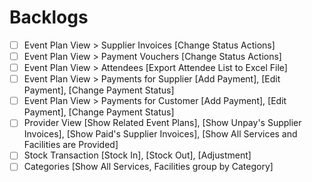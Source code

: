 # Backlogs
- [ ] Event Plan View > Supplier Invoices [Change Status Actions]
- [ ] Event Plan View > Payment Vouchers [Change Status Actions]
- [ ] Event Plan View > Attendees [Export Attendee List to Excel File]
- [ ] Event Plan View > Payments for Supplier [Add Payment], [Edit Payment], [Change Payment Status]
- [ ] Event Plan View > Payments for Customer [Add Payment], [Edit Payment], [Change Payment Status]
- [ ] Provider View [Show Related Event Plans], [Show Unpay's Supplier Invoices], [Show Paid's Supplier Invoices], [Show All Services and Facilities are Provided]
- [ ] Stock Transaction [Stock In], [Stock Out], [Adjustment]
- [ ] Categories [Show All Services, Facilities group by Category]
